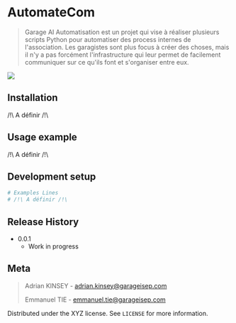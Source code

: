 # AutomateCom
> Garage AI Automatisation est un projet qui vise à réaliser plusieurs scripts Python pour automatiser des process internes de l'association. Les garagistes sont plus focus à créer des choses, mais il n'y a pas forcément l'infrastructure qui leur permet de facilement communiquer sur ce qu'ils font et s'organiser entre eux.

![](header.png)

## Installation

/!\ A définir /!\

## Usage example

/!\ A définir /!\

## Development setup

```py
# Examples Lines
# /!\ A définir /!\
```

## Release History

* 0.0.1
    * Work in progress

## Meta

> Adrian KINSEY - adrian.kinsey@garageisep.com
> 
> Emmanuel TIE - emmanuel.tie@garageisep.com



Distributed under the XYZ license. See ``LICENSE`` for more information.
